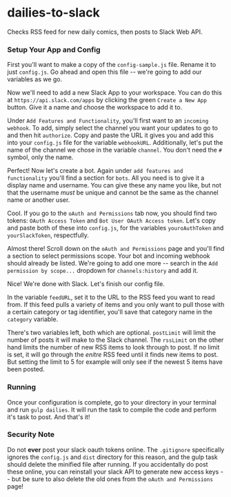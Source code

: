 # dailies-to-slack
Checks RSS feed for new daily comics, then posts to Slack Web API.

### Setup Your App and Config
First you'll want to make a copy of the `config-sample.js` file. Rename it to just `config.js`. Go ahead and open this file -- we're going to add our variables as we go.

Now we'll need to add a new Slack App to your workspace. You can do this at `https://api.slack.com/apps` by clicking the green `Create a New App` button. Give it a name and choose the workspace to add it to.

Under `Add Features and Functionality`, you'll first want to an `incoming webhook`. To add, simply select the channel you want your updates to go to and then hit `authorize`. Copy and paste the URL it gives you and add this into your `config.js` file for the variable `webhookURL`. Additionally, let's put the name of the channel we chose in the variable `channel`. You don't need the `#` symbol, only the name.

Perfect! Now let's create a bot. Again under `add features and functionality` you'll find a section for `bots`. All you need is to give it a display name and username. You can give these any name you like, but not that the username _must_ be unique and cannot be the same as the channel name or another user.

Cool. If you go to the `oAuth and Permissions` tab now, you should find two tokens: `OAuth Access Token` and `Bot User OAuth Access token`. Let's copy and paste both of these into `config.js`, for the variables `youroAuthToken` and `yourSlackToken`, respectfully.

Almost there! Scroll down on the `oAuth and Permissions` page and you'll find a section to select permissions scope. Your bot and incoming webhook should already be listed. We're going to add one more -- search in the `Add permission by scope...` dropdown for `channels:history` and add it.

Nice! We're done with Slack. Let's finish our config file.

In the variable `feedURL`, set it to the URL to the RSS feed you want to read from. If this feed pulls a variety of items and you only want to pull those with a certain category or tag identifier, you'll save that category name in the `category` variable.

There's two variables left, both which are optional. `postLimit` will limit the number of posts it will make to the Slack channel.  The `rssLimit` on the other hand limits the number of new RSS items to look through to post. If no limit is set, it will go through the _enitre_ RSS feed until it finds new items to post. But setting the limit to 5 for example will only see if the newest 5 items have been posted.

### Running
Once your configuration is complete, go to your directory in your terminal and run `gulp dailies`. It will run the task to compile the code and perform it's task to post. And that's it!

### Security Note
Do not **ever** post your slack oauth tokens online. The `.gitignore` specifically ignores the `config.js` and `dist` directory for this reason, and the gulp task should delete the minified file after running. If you accidentally do post these online, you can reinstall your slack API to generate new access keys -- but be sure to also delete the old ones from the `oAuth and Permissions` page!